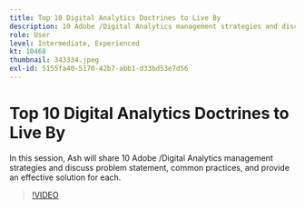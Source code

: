 ```yaml
---
title: Top 10 Digital Analytics Doctrines to Live By
description: 10 Adobe /Digital Analytics management strategies and discuss problem statement, common practices, and provide an effective solution for each.
role: User
level: Intermediate, Experienced
kt: 10468
thumbnail: 343334.jpeg
exl-id: 5155fa40-5170-42b7-abb1-d33bd53e7d56
---
```

# Top 10 Digital Analytics Doctrines to Live By

In this session, Ash will share 10 Adobe /Digital Analytics management strategies and discuss problem statement, common practices, and provide an effective solution for each.

>[!VIDEO](https://video.tv.adobe.com/v/343334/?quality=12&learn=on)
